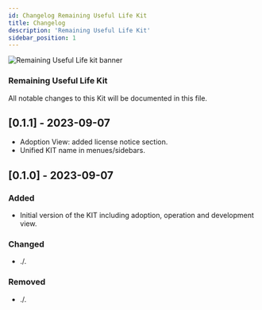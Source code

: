 ```yaml
---
id: Changelog Remaining Useful Life Kit
title: Changelog
description: 'Remaining Useful Life Kit'
sidebar_position: 1
---
```


![Remaining Useful Life kit banner](@site/static/img/doc-rul_header-minified.png)

### Remaining Useful Life Kit

All notable changes to this Kit will be documented in this file.


## [0.1.1] - 2023-09-07
- Adoption View: added license notice section.
- Unified KIT name in menues/sidebars.

## [0.1.0] - 2023-09-07

### Added

- Initial version of the KIT including adoption, operation and development view.

### Changed

- ./.

### Removed

- ./.
